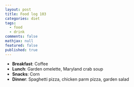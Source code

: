 ```yaml
---
layout: post
title: Food log 103
categories: diet
tags: 
  - food
  - drink
comments: false
mathjax: null
featured: false
published: true
---
```


* **Breakfast**: Coffee
* **Lunch**: Garden omelette, Maryland crab soup
* **Snacks**: Corn
* **Dinner**: Spaghetti pizza, chicken parm pizza, garden salad
